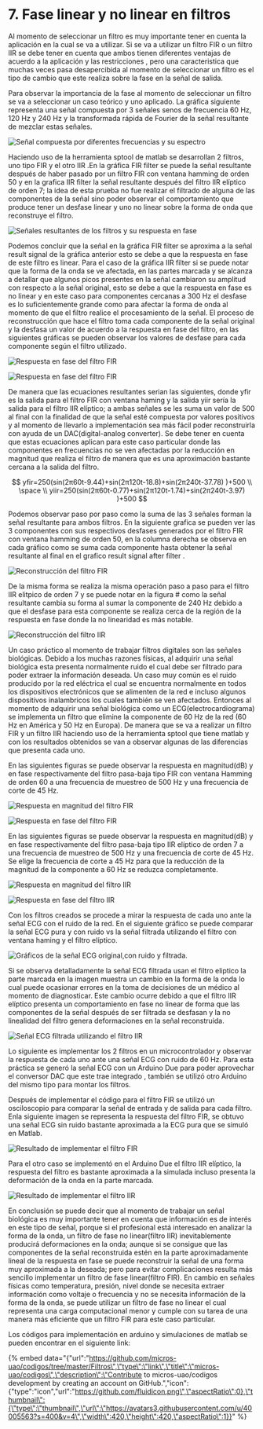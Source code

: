 # 7. Fase linear y no linear en filtros

Al momento de seleccionar un filtro es muy importante tener en cuenta la aplicación en la cual se va a utilizar. Si se va a utilizar un filtro FIR o un filtro IIR se debe tener en cuenta que  ambos tienen diferentes ventajas de acuerdo a la aplicación y las restricciones , pero una caracteristica que muchas veces pasa desapercibida al momento de seleccionar un filtro es el tipo de cambio que este realiza sobre la fase en la señal de salida. 

Para observar la importancia de la fase al momento de seleccionar un filtro se va a seleccionar un caso teórico y uno aplicado. La gráfica siguiente representa una señal compuesta por 3 señales senos de frecuencia 60 Hz, 120 Hz y 240 Hz y la transformada rápida de Fourier de la señal resultante de mezclar estas señales.

![Se&#xF1;al compuesta por diferentes frecuencias y su espectro ](../.gitbook/assets/image%20%285%29.png)

Haciendo uso de la herramienta sptool de matlab se desarrollan 2 filtros, uno tipo FIR y el otro IIR .En la gráfica FIR filter se puede la señal resultante después de haber pasado por un filtro FIR con ventana hamming de orden 50 y en la grafica IIR filter la señal resultante después del filtro IIR elíptico de orden 7; la idea de esta prueba no fue realizar el filtrado de alguna de las componentes de la señal sino poder observar el comportamiento que produce tener un desfase linear y uno no linear sobre la forma de onda que reconstruye el filtro.

![Se&#xF1;ales resultantes de los filtros y su respuesta en fase](../.gitbook/assets/image%20%2827%29.png)

Podemos concluir que la señal en la gráfica FIR filter se aproxima a la señal result signal de la gráfica anterior esto se debe a que la respuesta en fase de este filtro es linear. Para el caso de la gráfica IIR filter si se puede notar que la forma de la onda se ve afectada, en las partes marcada y se alcanza a detallar que algunos picos presentes en la señal cambiaron su amplitud con respecto a la señal original, esto se debe a que la respuesta en fase es no linear y en este caso para componentes cercanas a 300 Hz el desfase es lo suficientemente grande como para afectar la forma de onda al momento de que el filtro realice el procesamiento de la señal. El proceso de reconstrucción que hace el filtro toma cada componente de la señal original y la desfasa un valor de acuerdo a la respuesta en fase del filtro, en las siguientes gráficas se pueden observar los valores de desfase para cada componente según el filtro utilizado.

![Respuesta en fase del filtro FIR](../.gitbook/assets/image%20%2849%29.png)

![Respuesta en fase del filtro FIR](../.gitbook/assets/image%20%2856%29.png)

De manera que las ecuaciones resultantes serian las siguientes, donde yfir es la salida para el filtro FIR con ventana haming y la salida yiir sería la salida para el filtro IIR elíptico; a ambas señales se les suma un valor de 500 al final con la finalidad de que la señal esté compuesta por valores positivos y al momento de llevarlo a implementación sea más fácil poder reconstruirla con ayuda de un DAC\(digital-analog converter\). Se debe tener en cuenta que estas ecuaciones aplican para este caso particular donde las componentes en frecuencias no se ven afectadas por la reducción en magnitud que realiza el filtro de manera que es una aproximación bastante cercana a la salida del filtro.

$$
yfir=250(sin⁡(2π60t-9.44)+sin⁡(2π120t-18.8)+sin⁡(2π240t-37.78) )+500 \\ \space \\ yiir=250(sin⁡(2π60t-0.77)+sin⁡(2π120t-1.74)+sin⁡(2π240t-3.97) )+500
$$

Podemos observar paso por paso como la suma de las 3 señales forman la señal resultante para ambos filtros. En la siguiente grafica se pueden ver las 3 componentes con sus respectivos desfases generados por el filtro FIR con ventana hamming de orden 50, en la columna derecha se observa en cada gráfico como se suma cada componente hasta obtener la señal resultante al final en el grafico result signal after filter .

![Reconstrucci&#xF3;n del filtro FIR](../.gitbook/assets/image%20%2821%29.png)

De la misma forma se realiza la misma operación paso a paso para el filtro IIR elitpico de orden 7 y se puede notar en la figura \# como la señal resultante cambia su forma al sumar la componente de 240 Hz debido a que el desfase para esta componente se realiza cerca de la región de la respuesta en fase donde la no linearidad es más notable.

![Reconstrucci&#xF3;n del filtro IIR](../.gitbook/assets/image%20%282%29.png)

Un caso práctico al momento de trabajar filtros digitales son las señales biológicas. Debido a los muchas razones físicas, al adquirir una señal biológica esta presenta normalmente ruido el cual debe ser filtrado para poder extraer la información deseada. Un caso muy común es el ruido producido por la red eléctrica el cual se encuentra normalmente en todos los dispositivos electrónicos que se alimenten de la red e incluso algunos dispositivos inalambricos los cuales también se ven afectados. Entonces al momento de adquirir una señal biológica como un ECG\(electrocardiograma\) se implementa un filtro que elimine la componente de 60 Hz de la red \(60 Hz en América y 50 Hz en Europa\). De manera que se va a realizar un filtro FIR y un filtro IIR haciendo uso de la herramienta sptool que tiene matlab y con los resultados obtenidos se van a observar algunas de las diferencias que presenta cada uno. 

En las siguientes figuras se puede observar la respuesta en magnitud\(dB\) y en fase respectivamente del filtro pasa-baja tipo FIR con ventana Hamming de orden 60 a una frecuencia de muestreo de 500 Hz y una frecuencia de corte de 45 Hz.

![Respuesta en magnitud del filtro FIR](../.gitbook/assets/image%20%2853%29.png)

![Respuesta en fase del filtro FIR](../.gitbook/assets/image%20%2842%29.png)

En las siguientes figuras se puede observar la respuesta en magnitud\(dB\) y en fase respectivamente del filtro pasa-baja tipo IIR elíptico de orden 7 a una frecuencia de muestreo de 500 Hz y una frecuencia de corte de 45 Hz. Se elige la frecuencia de corte a 45 Hz para que la reducción de la magnitud de la componente a 60 Hz se reduzca completamente.

![Respuesta en magnitud del filtro IIR](../.gitbook/assets/image%20%2852%29.png)

![Respuesta en fase del filtro IIR](../.gitbook/assets/image%20%2864%29.png)

Con los filtros creados se procede a mirar la respuesta de cada uno ante la señal ECG con el ruido de la red. En el siguiente gráfico se puede comparar la señal ECG pura y con ruido vs la señal filtrada utilizando el filtro con ventana haming y el filtro elíptico.

![Gr&#xE1;ficos de la se&#xF1;al ECG original,con ruido y filtrada. ](../.gitbook/assets/image%20%2837%29.png)

Si se observa detalladamente la señal ECG filtrada usan el filtro eliptico la parte marcada en la imagen muestra un cambio en la forma de la onda lo cual puede ocasionar errores en la toma de decisiones de un médico al momento de diagnosticar. Este cambio ocurre debido a que el filtro IIR elíptico presenta un comportamiento en fase no linear de forma que las componentes de la señal después de ser filtrada se desfasan y la no linealidad del filtro genera deformaciones en la señal reconstruida.

![Se&#xF1;al ECG filtrada utilizando el filtro IIR](../.gitbook/assets/image%20%2859%29.png)

Lo siguiente es implementar los 2 filtros en un microcontrolador y observar la respuesta de cada uno ante una señal ECG con ruido de 60 Hz. Para esta práctica se generó la señal ECG con un Arduino Due para poder aprovechar el conversor DAC que este trae integrado , también se utilizó otro Arduino del mismo tipo para montar los filtros.

Después de implementar el código para el filtro FIR se utilizó un osciloscopio para comparar la señal de entrada y de salida para cada filtro. Enla siguiente imagen se representa la respuesta del filtro FIR, se obtuvo una señal ECG sin ruido bastante aproximada a la ECG pura que se simuló en Matlab.

![Resultado de implementar el filtro FIR](../.gitbook/assets/image%20%283%29.png)

Para el otro caso se implementó en el Arduino Due el filtro IIR elíptico, la respuesta del filtro es bastante aproximada a la simulada incluso presenta la deformación de la onda en la parte marcada.  


![Resultado de implementar el filtro IIR](../.gitbook/assets/image%20%2850%29.png)

En conclusión se puede decir que al momento de trabajar un señal biológica es muy importante tener en cuenta que información es de interés en este tipo de señal, porque si el profesional está interesado en analizar la forma de la onda, un filtro de fase no linear\(filtro IIR\) inevitablemente producirá deformaciones en la onda; aunque si se consigue que las componentes de la señal reconstruida estén en la parte aproximadamente lineal de la respuesta en fase se puede reconstruir la señal de una forma muy aproximada a la deseada; pero para evitar complicaciones resulta más sencillo implementar un filtro de fase linear\(filtro FIR\). En cambio en señales físicas como temperatura, presión, nivel donde se necesita extraer información como voltaje o frecuencia y no se necesita información de la forma de la onda, se puede utilizar un filtro de fase no linear el cual representa una carga computacional menor y cumple con su tarea de una manera más eficiente que un filtro FIR para este caso particular.

Los códigos para implementación en arduino y simulaciones de matlab se pueden encontrar en el siguiente link:

{% embed data="{\"url\":\"https://github.com/micros-uao/codigos/tree/master/Filtros\",\"type\":\"link\",\"title\":\"micros-uao/codigos\",\"description\":\"Contribute to micros-uao/codigos development by creating an account on GitHub.\",\"icon\":{\"type\":\"icon\",\"url\":\"https://github.com/fluidicon.png\",\"aspectRatio\":0},\"thumbnail\":{\"type\":\"thumbnail\",\"url\":\"https://avatars3.githubusercontent.com/u/40005563?s=400&v=4\",\"width\":420,\"height\":420,\"aspectRatio\":1}}" %}

